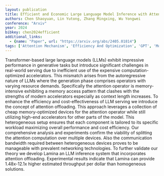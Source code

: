 ```yaml
---
layout: publication
title: Efficient and Economic Large Language Model Inference with Attention Offloading
authors: Chen Shaoyuan, Lin Yutong, Zhang Mingxing, Wu Yongwei
conference: "Arxiv"
year: 2024
bibkey: chen2024efficient
additional_links:
  - {name: "Paper", url: "https://arxiv.org/abs/2405.01814"}
tags: ['Attention Mechanism', 'Efficiency And Optimization', 'GPT', 'Model Architecture', 'Pretraining Methods', 'RAG', 'Reinforcement Learning', 'Transformer']
---
```

Transformer-based large language models (LLMs) exhibit impressive performance in generative tasks but introduce significant challenges in real-world serving due to inefficient use of the expensive computation-optimized accelerators. This mismatch arises from the autoregressive nature of LLMs where the generation phase comprises operators with varying resource demands. Specifically the attention operator is memory-intensive exhibiting a memory access pattern that clashes with the strengths of modern accelerators especially as context length increases. To enhance the efficiency and cost-effectiveness of LLM serving we introduce the concept of attention offloading. This approach leverages a collection of cheap memory-optimized devices for the attention operator while still utilizing high-end accelerators for other parts of the model. This heterogeneous setup ensures that each component is tailored to its specific workload maximizing overall performance and cost efficiency. Our comprehensive analysis and experiments confirm the viability of splitting the attention computation over multiple devices. Also the communication bandwidth required between heterogeneous devices proves to be manageable with prevalent networking technologies. To further validate our theory we develop Lamina an LLM inference system that incorporates attention offloading. Experimental results indicate that Lamina can provide 1.48x-12.1x higher estimated throughput per dollar than homogeneous solutions.
